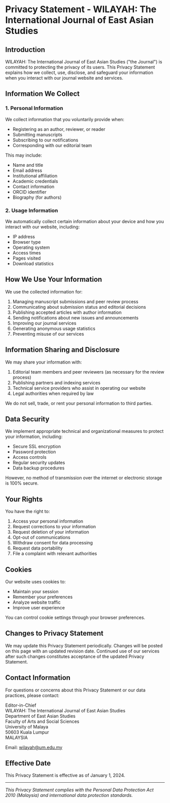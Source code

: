 # Privacy Statement - WILAYAH: The International Journal of East Asian Studies

## Introduction

WILAYAH: The International Journal of East Asian Studies ("the Journal") is committed to protecting the privacy of its users. This Privacy Statement explains how we collect, use, disclose, and safeguard your information when you interact with our journal website and services.

## Information We Collect

### 1. Personal Information
We collect information that you voluntarily provide when:
- Registering as an author, reviewer, or reader
- Submitting manuscripts
- Subscribing to our notifications
- Corresponding with our editorial team

This may include:
- Name and title
- Email address
- Institutional affiliation
- Academic credentials
- Contact information
- ORCID identifier
- Biography (for authors)

### 2. Usage Information
We automatically collect certain information about your device and how you interact with our website, including:
- IP address
- Browser type
- Operating system
- Access times
- Pages visited
- Download statistics

## How We Use Your Information

We use the collected information for:
1. Managing manuscript submissions and peer review process
2. Communicating about submission status and editorial decisions
3. Publishing accepted articles with author information
4. Sending notifications about new issues and announcements
5. Improving our journal services
6. Generating anonymous usage statistics
7. Preventing misuse of our services

## Information Sharing and Disclosure

We may share your information with:
1. Editorial team members and peer reviewers (as necessary for the review process)
2. Publishing partners and indexing services
3. Technical service providers who assist in operating our website
4. Legal authorities when required by law

We do not sell, trade, or rent your personal information to third parties.

## Data Security

We implement appropriate technical and organizational measures to protect your information, including:
- Secure SSL encryption
- Password protection
- Access controls
- Regular security updates
- Data backup procedures

However, no method of transmission over the internet or electronic storage is 100% secure.

## Your Rights

You have the right to:
1. Access your personal information
2. Request corrections to your information
3. Request deletion of your information
4. Opt-out of communications
5. Withdraw consent for data processing
6. Request data portability
7. File a complaint with relevant authorities

## Cookies

Our website uses cookies to:
- Maintain your session
- Remember your preferences
- Analyze website traffic
- Improve user experience

You can control cookie settings through your browser preferences.

## Changes to Privacy Statement

We may update this Privacy Statement periodically. Changes will be posted on this page with an updated revision date. Continued use of our services after such changes constitutes acceptance of the updated Privacy Statement.

## Contact Information

For questions or concerns about this Privacy Statement or our data practices, please contact:

Editor-in-Chief  
WILAYAH: The International Journal of East Asian Studies  
Department of East Asian Studies  
Faculty of Arts and Social Sciences  
University of Malaya  
50603 Kuala Lumpur  
MALAYSIA  

Email: wilayah@um.edu.my

## Effective Date

This Privacy Statement is effective as of January 1, 2024.

---

*This Privacy Statement complies with the Personal Data Protection Act 2010 (Malaysia) and international data protection standards.* 